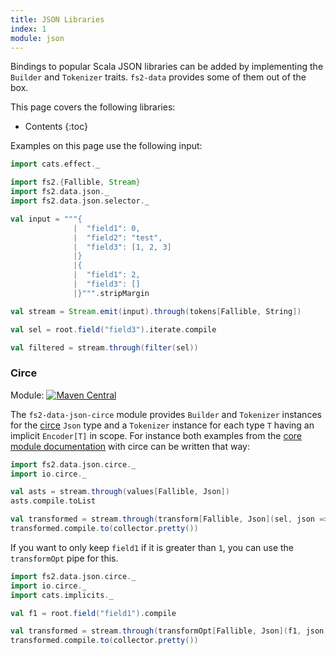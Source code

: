 ```yaml
---
title: JSON Libraries
index: 1
module: json
---
```


Bindings to popular Scala JSON libraries can be added by implementing the `Builder` and `Tokenizer` traits. `fs2-data` provides some of them out of the box.

This page covers the following libraries:
* Contents
{:toc}

Examples on this page use the following input:

```scala mdoc
import cats.effect._

import fs2.{Fallible, Stream}
import fs2.data.json._
import fs2.data.json.selector._

val input = """{
              |  "field1": 0,
              |  "field2": "test",
              |  "field3": [1, 2, 3]
              |}
              |{
              |  "field1": 2,
              |  "field3": []
              |}""".stripMargin

val stream = Stream.emit(input).through(tokens[Fallible, String])

val sel = root.field("field3").iterate.compile

val filtered = stream.through(filter(sel))
```

### Circe

Module: [![Maven Central](https://img.shields.io/maven-central/v/org.gnieh/fs2-data-json-circe_2.13.svg)](https://mvnrepository.com/artifact/org.gnieh/fs2-data-json-circe_2.13)

The `fs2-data-json-circe` module provides `Builder` and `Tokenizer` instances for the [circe][circe] `Json` type and a `Tokenizer` instance for each type `T` having an implicit `Encoder[T]` in scope.
For instance both examples from the [core module documentation][json-doc] with circe can be written that way:

```scala mdoc:nest
import fs2.data.json.circe._
import io.circe._

val asts = stream.through(values[Fallible, Json])
asts.compile.toList

val transformed = stream.through(transform[Fallible, Json](sel, json => Json.obj("test" -> json)))
transformed.compile.to(collector.pretty())
```

If you want to only keep `field1` if it is greater than `1`, you can use the `transformOpt` pipe for this.

```scala mdoc:nest
import fs2.data.json.circe._
import io.circe._
import cats.implicits._

val f1 = root.field("field1").compile

val transformed = stream.through(transformOpt[Fallible, Json](f1, json => json.as[Int].toOption.filter(_ > 1).as(json)))
transformed.compile.to(collector.pretty())
```

[json-doc]: /documentation/json/
[circe]: https://circe.github.io/circe/
